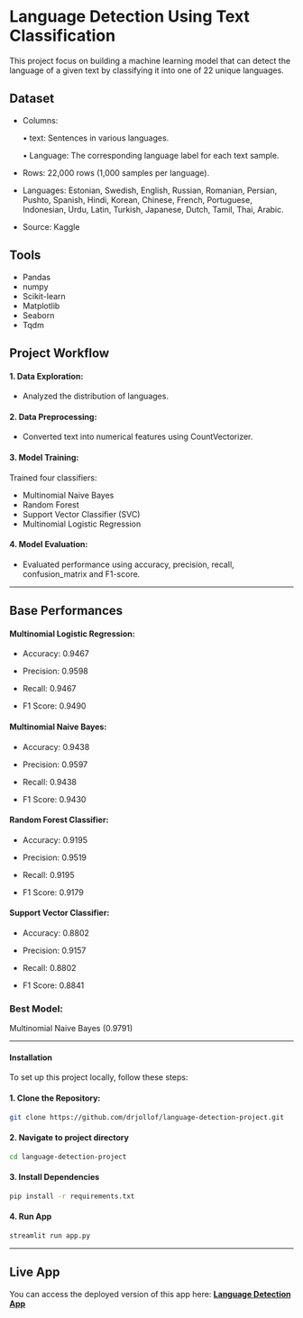 
# Language Detection Using Text Classification
This project focus on building a machine learning model that can detect the language of a given text by classifying it into one of 22 unique languages. 


## Dataset
- Columns: 

  • text: Sentences in various languages.
   
  • Language: The corresponding language label for each text sample.

 - Rows: 22,000 rows (1,000 samples per language).
 - Languages: Estonian, Swedish, English, Russian, Romanian, Persian, Pushto, Spanish, Hindi, Korean, Chinese, French, Portuguese, Indonesian, Urdu, Latin, Turkish, Japanese, Dutch, Tamil, Thai, Arabic.
 - Source: Kaggle
## Tools
- Pandas
- numpy
- Scikit-learn
- Matplotlib
- Seaborn
- Tqdm


## Project Workflow

 #### 1. Data Exploration:
 - Analyzed the distribution of languages.
 
 #### 2. Data Preprocessing:
  - Converted text into numerical features using CountVectorizer.
 #### 3. Model Training:
   Trained four classifiers:
   - Multinomial Naive Bayes
   - Random Forest
   - Support Vector Classifier (SVC)
   - Multinomial Logistic Regression
 #### 4. Model Evaluation:
 - Evaluated performance using accuracy, precision, recall, confusion_matrix and F1-score.

---

##  Base Performances

 #### Multinomial Logistic Regression:
 - Accuracy: 0.9467

 - Precision: 0.9598

 - Recall: 0.9467

 - F1 Score: 0.9490


 #### Multinomial Naive Bayes:
 - Accuracy: 0.9438

 - Precision: 0.9597

 - Recall: 0.9438

 - F1 Score: 0.9430


 #### Random Forest Classifier:
 - Accuracy: 0.9195

 - Precision: 0.9519

 - Recall: 0.9195

 - F1 Score: 0.9179

 #### Support Vector Classifier:
 - Accuracy: 0.8802

 - Precision: 0.9157

 - Recall: 0.8802

 - F1 Score: 0.8841

### Best Model:
 Multinomial Naive Bayes  (0.9791)

---

####  Installation

To set up this project locally, follow these steps:

####  1. Clone the Repository:
```sh
git clone https://github.com/drjollof/language-detection-project.git
```
#### 2. Navigate to project directory

```sh
cd language-detection-project
```

#### 3. Install Dependencies
```sh
pip install -r requirements.txt
```

#### 4. Run App
```sh
streamlit run app.py
```
---

## Live App

You can access the deployed version of this app here:  **[Language Detection App](https://trad-lang-detect.streamlit.app/)**  
